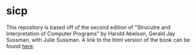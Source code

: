 # sicp  

This repository is based off of the second edition of "Strucutre and Interpretation of Computer Programs" by Harold Abelson, Gerald Jay Sussman, with Julie Sussman. A link to the html version of the book can be found [here](https://mitpress.mit.edu/sites/default/files/sicp/full-text/book/book.html).
